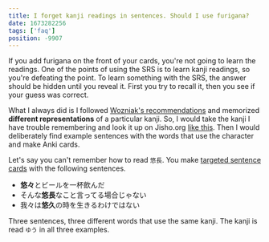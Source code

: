 ```yaml
---
title: I forget kanji readings in sentences. Should I use furigana?
date: 1673282256
tags: ['faq']
position: -9907
---
```


If you add furigana on the front of your cards,
you're not going to learn the readings.
One of the points of using the SRS is to learn kanji readings,
so you're defeating the point.
To learn something with the SRS, the answer should be hidden until you reveal it.
First you try to recall it, then you see if your guess was correct.

What I always did is I followed
[Wozniak's recommendations](https://www.supermemo.com/archives1990-2015/articles/20rules)
and memorized **different representations** of a particular kanji.
So, I would take the kanji I have trouble remembering and look it up on Jisho.org
[like this](https://jisho.org/search/%EF%BC%8A%E8%BD%A2%EF%BC%8A).
Then I would deliberately find example sentences
with the words that use the character and make Anki cards.

Let's say you can't remember how to read `悠長`.
You make [targeted sentence cards](discussing-various-card-templates.html#targeted-sentence-cards)
with the following sentences.

* **悠々**とビールを一杯飲んだ
* そんな**悠長**なこと言ってる場合じゃない
* 我々は**悠久**の時を生きるわけではない

Three sentences, three different words that use the same kanji.
The kanji is read `ゆう` in all three examples.
